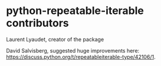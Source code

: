 # python-repeatable-iterable contributors

Laurent Lyaudet, creator of the package

David Salvisberg, suggested huge improvements here:
<https://discuss.python.org/t/repeatableiterable-type/42106/1>.

